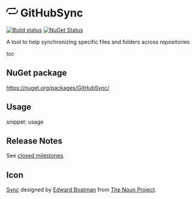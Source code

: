 # <img src="/src/icon.png" height="30px"> GitHubSync

[![Build status](https://ci.appveyor.com/api/projects/status/sjkccpx6avnw8vbv/branch/master?svg=true)](https://ci.appveyor.com/project/SimonCropp/GitHubSync)
[![NuGet Status](https://img.shields.io/nuget/v/GitHubSync.svg)](https://www.nuget.org/packages/GitHubSync/)

A tool to help synchronizing specific files and folders across repositories

toc


## NuGet package

https://nuget.org/packages/GitHubSync/


## Usage

snippet: usage


## Release Notes

See [closed milestones](../../milestones?state=closed).


## Icon

[Sync](https://thenounproject.com/term/sync/290/) designed by [Edward Boatman](https://thenounproject.com/edward) from [The Noun Project](https://thenounproject.com).